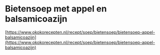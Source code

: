 # Bietensoep met appel en balsamicoazijn
[https://www.okokorecepten.nl/recept/soep/bietensoep/bietensoep-appel-balsamicoazijn](https://www.okokorecepten.nl/recept/soep/bietensoep/bietensoep-appel-balsamicoazijn)
